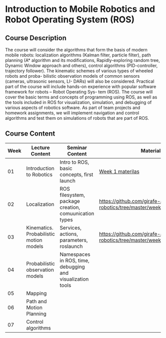 # Introduction to Mobile Robotics and Robot Operating System (ROS)

## Course Description
The course will consider the algorithms that form the basis of modern mobile robots: localization algorithms (Kalman filter, particle filter), path planning (A* algorithm and its modifications, Rapidly-exploring random tree, Dynamic Window approach and others), control algorithms (PID-controller, trajectory follower). The kinematic schemes of various types of wheeled robots and proba- bilistic observation models of common sensors (cameras, ultrasonic sensors, LI- DARs) will also be considered. Practical part of the course will include hands-on experience with popular software framework for robots – Robot Operating Sys- tem (ROS). The course will cover the basic terms and concepts of programming using ROS, as well as the tools included in ROS for visualization, simulation, and debugging of various aspects of robotics software. As part of team projects and homework assignments, we will implement navigation and control algorithms and test them on simulations of robots that are part of ROS.

## Course Content
| Week | Lecture Content | Seminar Content | Materials |
| --- | --- | --- | --- |
|01|Introduction to Robotics| Intro to ROS, basic concepts, first launch | [Week 1 materilas](https://github.com/girafe-ai/msai-robotics/tree/master/week01_introduction) |
|02|Localization| ROS filesystem, package creation, comuunication types | https://github.com/girafe-ai/msai-robotics/tree/master/week02_localization |
|03|Kinematics. Probabilistic motion models| Services, actions, parameters, roslaunch | https://github.com/girafe-ai/msai-robotics/tree/master/week03_motion_models |
|04|Probabilistic observation models| Namespaces in ROS, time, debugging and visualization tools 
|05|Mapping|
|06|Path and Motion Planning|
|07|Control algorithms|
